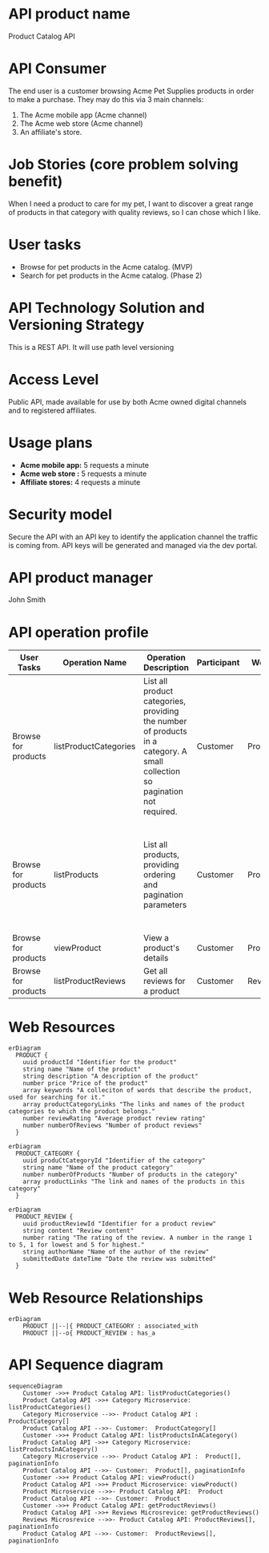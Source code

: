 


# API product name
Product Catalog API

# API Consumer
The end user is a customer browsing Acme Pet Supplies products in order to make a purchase. They may do this via 3 main channels: 
1. The Acme mobile app (Acme channel)
2. The Acme web store (Acme channel)
3. An affiliate's store. 


# Job Stories (core problem solving benefit)

When I need a product to care for my pet, I want to discover a great range of products in that category with quality reviews, so I can chose which I like.

# User tasks
- Browse for pet products in the Acme catalog. (MVP)
- Search for pet products in the Acme catalog. (Phase 2)


# API Technology Solution and Versioning Strategy
This is a REST API. It will use path level versioning 

# Access Level
Public API, made available for use by both Acme owned digital channels and to registered affiliates. 

# Usage plans
- **Acme mobile app:** 5 requests a minute
- **Acme  web store :** 5 requests a minute
- **Affiliate stores:** 4 requests a minute


# Security model
Secure the API with an API key to identify the application channel the traffic is coming from. API keys will be generated and managed via the dev portal. 

# API product manager
John Smith

# API operation profile
|User Tasks| Operation Name| Operation Description |Participant| Web Resource | Request | Response | HTTP Method| Resource Path| Response Code|   
|-----------|-----------|-----------|-----------|-----------|-----------|-----------|-----------|-----------|-----------|
|Browse for products| listProductCategories |List all product categories, providing the number of products in a category. A small collection so pagination not required.  | Customer | ProductCategory|   | ProductCategory[] | GET | /product-categories | 200 |
|Browse for products| listProducts |List all products, providing ordering and pagination parameters  | Customer | Product| Filter by field, sort by field, order direction, page size, page token (cursor) | product name, product rating, product URI, pagination info | GET | /products |  200 |
|Browse for products| viewProduct |View a product's details | Customer | Product | Product ID   | Product | GET | /products/{productId} | 200 |
|Browse for products| listProductReviews |Get all reviews for a product | Customer | Reviews |   | ProductReviews[] | GET | /product-reviews |  200 |


# Web Resources

```mermaid
erDiagram
  PRODUCT { 
    uuid productId "Identifier for the product"
    string name "Name of the product"
    string description "A description of the product"
    number price "Price of the product"
    array keywords "A colleciton of words that describe the product, used for searching for it."
    array productCategoryLinks "The links and names of the product categories to which the product belongs."
    number reviewRating "Average product review rating"
    number numberOfReviews "Number of product reviews"
  }    
```

```mermaid
erDiagram  
  PRODUCT_CATEGORY {
    uuid produCtCategoryId "Identifier of the category"
    string name "Name of the product category"
    number numberOfProducts "Number of products in the category"
    array productLinks "The link and names of the products in this category"
  }
```

```mermaid
erDiagram  
  PRODUCT_REVIEW {
    uuid productReviewId "Identifier for a product review"
    string content "Review content"
    number rating "The rating of the review. A number in the range 1 to 5, 1 for lowest and 5 for highest."
    string authorName "Name of the author of the review"
    submittedDate dateTime "Date the review was submitted"
  }
```

# Web Resource Relationships

```mermaid
erDiagram
    PRODUCT ||--|{ PRODUCT_CATEGORY : associated_with
    PRODUCT ||--o{ PRODUCT_REVIEW : has_a
```


# API Sequence diagram



```mermaid 
sequenceDiagram
    Customer ->>+ Product Catalog API: listProductCategories()
    Product Catalog API ->>+ Category Microservice: listProductCategories()
    Category Microservice -->>- Product Catalog API :  ProductCategory[]
    Product Catalog API -->>- Customer:  ProductCategory[]
    Customer ->>+ Product Catalog API: listProductsInACategory()
    Product Catalog API ->>+ Category Microservice: listProductsInACategory()
    Category Microservice -->>- Product Catalog API :  Product[], paginationInfo
    Product Catalog API -->>- Customer:  Product[], paginationInfo
    Customer ->>+ Product Catalog API: viewProduct()
    Product Catalog API ->>+ Product Microservice: viewProduct()
    Product Microservice -->>- Product Catalog API:  Product
    Product Catalog API -->>- Customer:  Product
    Customer ->>+ Product Catalog API: getProductReviews()
    Product Catalog API ->>+ Reviews Microsrevice: getProductReviews()
    Reviews Microsrevice -->>- Product Catalog API: ProductReviews[], paginationInfo
    Product Catalog API -->>- Customer:  ProductReviews[], paginationInfo
   
```            







